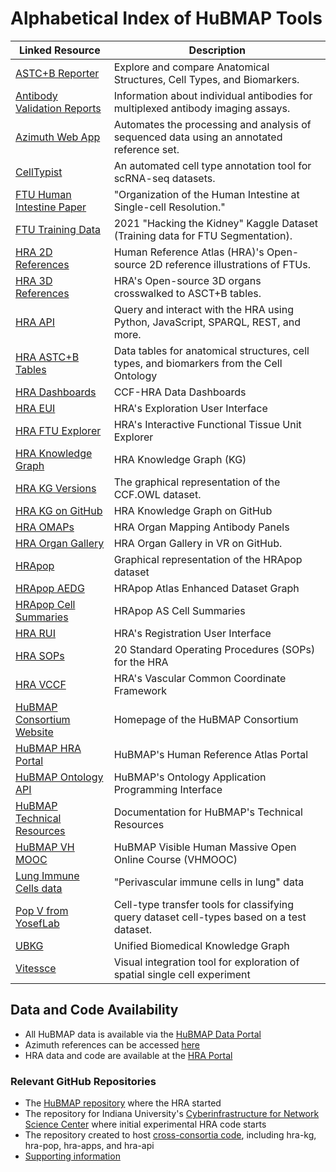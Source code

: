 # Alphabetical Index of HuBMAP Tools

| Linked Resource | Description                   |
| --------------- | ----------------------------- |
| [ASTC+B Reporter](https://humanatlas.io/asctb-reporter) | Explore and compare Anatomical Structures, Cell Types, and Biomarkers. |
| [Antibody Validation Reports](https://avr.hubmapconsortium.org/)| Information about individual antibodies for multiplexed antibody imaging assays. |
| [Azimuth Web App](https://azimuth.hubmapconsortium.org/) | Automates the processing and analysis of sequenced data using an annotated reference set. | 
| [CellTypist](https://www.celltypist.org) | An automated cell type annotation tool for scRNA-seq datasets. |
| [FTU Human Intestine Paper](https://portal.hubmapconsortium.org/browse/publication/77ab35880329b5932380104aa58795a4)| "Organization of the Human Intestine at Single-cell Resolution." |
| [FTU Training Data](https://doi.org/10.35079/hbm925.sgxl.596) | 2021 "Hacking the Kidney" Kaggle Dataset (Training data for FTU Segmentation). |
| [HRA 2D References](https://humanatlas.io/2d-ftu-illustrations) | Human Reference Atlas (HRA)'s Open-source 2D reference illustrations of FTUs. |
| [HRA 3D References](https://humanatlas.io/3d-reference-library) | HRA's Open-source 3D organs crosswalked to ASCT+B tables. |
| [HRA API](https://humanatlas.io/api/) | Query and interact with the HRA using Python, JavaScript, SPARQL, REST, and more. |
| [HRA ASTC+B Tables](https://humanatlas.io/asctb-tables) | Data tables for anatomical structures, cell types, and biomarkers from the Cell Ontology |
| [HRA Dashboards](https://hubmapconsortium.github.io/hra-data-dashboard) | CCF-HRA Data Dashboards |
| [HRA EUI](https://apps.humanatlas.io/eui) | HRA's Exploration User Interface |
| [HRA FTU Explorer](https://apps.humanatlas.io/ftu-explorer) | HRA's Interactive Functional Tissue Unit Explorer |
| [HRA Knowledge Graph](https://lod.humanatlas.io/) | HRA Knowledge Graph (KG)|
| [HRA KG Versions](https://lod.humanatlas.io/graph/ccf) | The graphical representation of the CCF.OWL dataset. |
| [HRA KG on GitHub](https://github.com/hubmapconsortium/hra-kg) | HRA Knowledge Graph on GitHub |
| [HRA OMAPs](https://humanatlas.io/omap/) | HRA Organ Mapping Antibody Panels |
| [HRA Organ Gallery](https://github.com/cns-iu/hra-organ-gallery-in-vr) | HRA Organ Gallery in VR on GitHub. |
| [HRApop](https://lod.humanatlas.io/graph/hra-pop/latest/) | Graphical representation of the HRApop dataset |  
| [HRApop AEDG](https://cdn.humanatlas.io/digital-objects/graph/hra-pop/v0.10.2/assets/atlas-enriched-dataset-graph.jsonid) | HRApop Atlas Enhanced Dataset Graph |
| [HRApop Cell Summaries](https://cdn.humanatlas.io/digital-objects/graph/hra-pop/v0.10.2/assets/atlas-as-cell-summaries.jsonid) | HRApop AS Cell Summaries | 
| [HRA RUI](https://apps.humanatlas.io/rui) | HRA's Registration User Interface |
| [HRA SOPs](https://zenodo.org/communities/hra) | 20 Standard Operating Procedures (SOPs) for the HRA |
| [HRA VCCF](https://humanatlas.io/vccf) | HRA's Vascular Common Coordinate Framework | 
| [HuBMAP Consortium Website](https://hubmapconsortium.org/) | Homepage of the HuBMAP Consortium |
| [HuBMAP HRA Portal](https://humanatlas.io/) | HuBMAP's Human Reference Atlas Portal |
| [HuBMAP Ontology API](https://smart-api.info/ui/96e5b5c0b0efeef5b93ea98ac2794837) | HuBMAP's Ontology Application Programming Interface |
| [HuBMAP Technical Resources](https://docs.hubmapconsortium.org/technical) | Documentation for HuBMAP's Technical Resources |
| [HuBMAP VH MOOC](https://expand.iu.edu/browse/sice/cns/courses/hubmap-visible-human-mooc) | HuBMAP Visible Human Massive Open Online Course (VHMOOC)|
| [Lung Immune Cells data](https://drive.google.com/drive/folders/1SPbN6_0C-mVWbfE5r2OTVZLMxBjiEKnl?usp=sharing) | "Perivascular immune cells in lung" data |
| [Pop V from YosefLab](https://github.com/YosefLab/PopV) | Cell-type transfer tools for classifying query dataset cell-types based on a test dataset. |
| [UBKG](https://docs.xconsortia.org) |Unified Biomedical Knowledge Graph|
| [Vitessce](https://vitessce.io/) | Visual integration tool for exploration of spatial single cell experiment |

## Data and Code Availability
- All HuBMAP data is available via the [HuBMAP Data Portal](https://portal.hubmapconsortium.org/)
- Azimuth references can be accessed [here](https://azimuth.hubmapconsortium.org/)
- HRA data and code are available at the [HRA Portal](https://humanatlas.io/)

### Relevant GitHub Repositories
- The [HuBMAP repository](http://github.com/hubmapconsortium) where the HRA started
- The repository for Indiana University's [Cyberinfrastructure for Network Science Center](http://github.com/cns-iu) where initial experimental HRA code starts
- The repository created to host [cross-consortia code](http://github.com/x-atlas-consortia), including hra-kg, hra-pop, hra-apps, and hra-api
- [Supporting information](http://cns-iu.github.io/hra-construction-usage-supporting-information)
